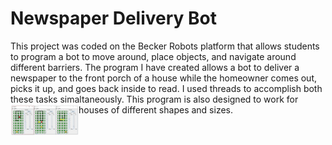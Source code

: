 # Newspaper Delivery Bot
This project was coded on the Becker Robots platform that allows students to program a bot to move around, place objects, and navigate around different barriers. The program I have created allows a bot to deliver a newspaper to the front porch of a house while the homeowner comes out, picks it up, and goes back inside to read. I used threads to accomplish both these tasks simaltaneously. This program is also designed to work for houses of different shapes and sizes.
<img align="left" width="109" src="Images/delivery_bot.jpg">
